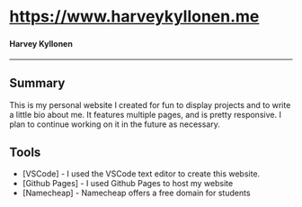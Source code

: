 # **https://www.harveykyllonen.me**

###

#### Harvey Kyllonen
---
## Summary

This is my personal website I created for fun to display projects and to write a little bio about me.
It features multiple pages, and is pretty responsive. I plan to continue working on it in the future as necessary.

## Tools

- [VSCode] -  I used the VSCode text editor to create this website.
- [Github Pages] - I used Github Pages to host my website
- [Namecheap] - Namecheap offers a free domain for students